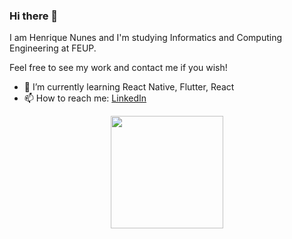### Hi there 👋

I am Henrique Nunes and I'm studying Informatics and Computing Engineering at FEUP.

Feel free to see my work and contact me if you wish!

- 🌱 I’m currently learning React Native, Flutter, React
- 📫 How to reach me: [LinkedIn](https://www.linkedin.com/in/hrn2001/)

<p align='center'>  
  <img src="https://github-readme-stats-sigma-five.vercel.app/api?username=Rikenunes8&count_private=true" height="180" />
</p>
